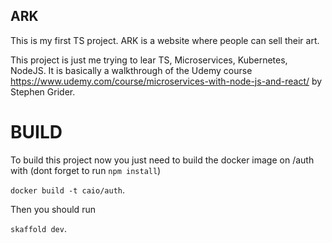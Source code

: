 ## ARK

This is my first TS project. ARK is a website where people can sell their art. 

This project is just me trying to lear TS, Microservices, Kubernetes, NodeJS. It is basically a walkthrough of the Udemy course https://www.udemy.com/course/microservices-with-node-js-and-react/ by Stephen Grider.

# BUILD

To build this project now you just need to build the docker image on /auth with (dont forget to run `npm install`) 

`docker build -t caio/auth`.

Then you should run

`skaffold dev`.

